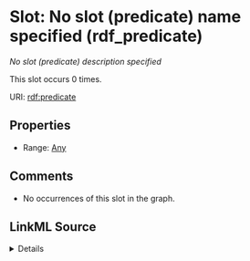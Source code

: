 

# Slot: No slot (predicate) name specified (rdf_predicate)


_No slot (predicate) description specified_






This slot occurs 0 times.


URI: [rdf:predicate](http://www.w3.org/1999/02/22-rdf-syntax-ns#predicate)



<!-- no inheritance hierarchy -->








## Properties

* Range: [Any](../classes/Any.md)





## Comments

* No occurrences of this slot in the graph.



## LinkML Source

<details>

```yaml
name: rdf_predicate
annotations:
  count:
    tag: count
    value: 0
description: No slot (predicate) description specified
title: No slot (predicate) name specified
comments:
- No occurrences of this slot in the graph.
from_schema: spatial-kg
rank: 1000
domain: rdf_predicate
slot_uri: rdf:predicate
alias: rdf_predicate
range: Any

```
</details>